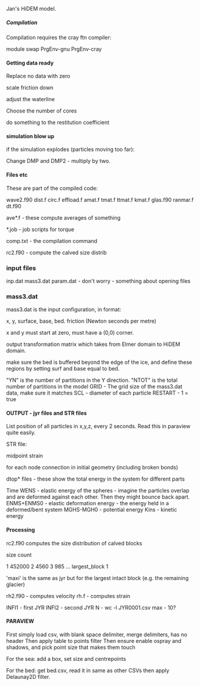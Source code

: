 Jan's HiDEM model.

##### Compilation ####

Compilation requires the cray ftn compiler:

module swap PrgEnv-gnu PrgEnv-cray

#### Getting data ready ####

Replace no data with zero

scale friction down 

adjust the waterline

Choose the number of cores

do something to the restitution coefficient

#### simulation blow up ####

if the simulation explodes (particles moving too far):

Change DMP and DMP2 - multiply by two.

#### Files etc ####

These are part of the compiled code:

wave2.f90
dist.f
circ.f
effload.f
amat.f
tmat.f
ttmat.f
kmat.f
glas.f90
ranmar.f
dt.f90

ave*.f - these compute averages of something

*.job - job scripts for torque

comp.txt - the compilation command

rc2.f90 - compute the calved size distrib

### input files ###

inp.dat
mass3.dat
param.dat - don't worry - something about opening files

### mass3.dat ####

mass3.dat is the input configuration, in format:

x, y, surface, base, bed. friction (Newton seconds per metre) 

x and y must start at zero, must have a (0,0) corner.

output transformation matrix which takes from Elmer domain to HiDEM domain.

make sure the bed is buffered beyond the edge of the ice, and define these regions by setting surf and base equal to bed.


"YN" is the number of partitions in the Y direction.
"NTOT" is the total number of partitions in the model
GRID - The grid size of the mass3.dat data, make sure it matches
SCL - diameter of each particle
RESTART - 1 = true



#### OUTPUT - jyr files and STR files ####

List position of all particles in x,y,z, every 2 seconds.
Read this in paraview quite easily.

STR file:

midpoint
strain

for each node connection in initial geometry (including broken bonds)


dtop* files - these show the total energy in the system for different parts

Time
WENS - elastic energy of the spheres - imagine the particles overlap and are deformed against each other. Then they might bounce back apart.
ENMS+ENMS0 - elastic deformation energy - the energy held in a deformed/bent system
MGHS-MGH0 - potential energy
Kins - kinetic energy

#### Processing ####

rc2.f90 computes the size distribution of calved blocks

size  count

1  452000
2  4560
3  985
...
largest_block 1

'maxi' is the same as jyr but for the largest intact block (e.g. the remaining glacier)

rh2.f90 - computes velocity
rh.f - computes strain


INFI1 - first JYR
INFI2 - second JYR
N - wc -l JYR0001.csv
max - 10?

#### PARAVIEW ####

First simply load csv, with blank space delimiter, merge delimiters, has no header
Then apply table to points filter
Then ensure enable ospray and shadows, and pick point size that makes them touch

For the sea: add a box, set size and centrepoints

For the bed: get bed.csv, read it in same as other CSVs
then apply Delaunay2D filter.
